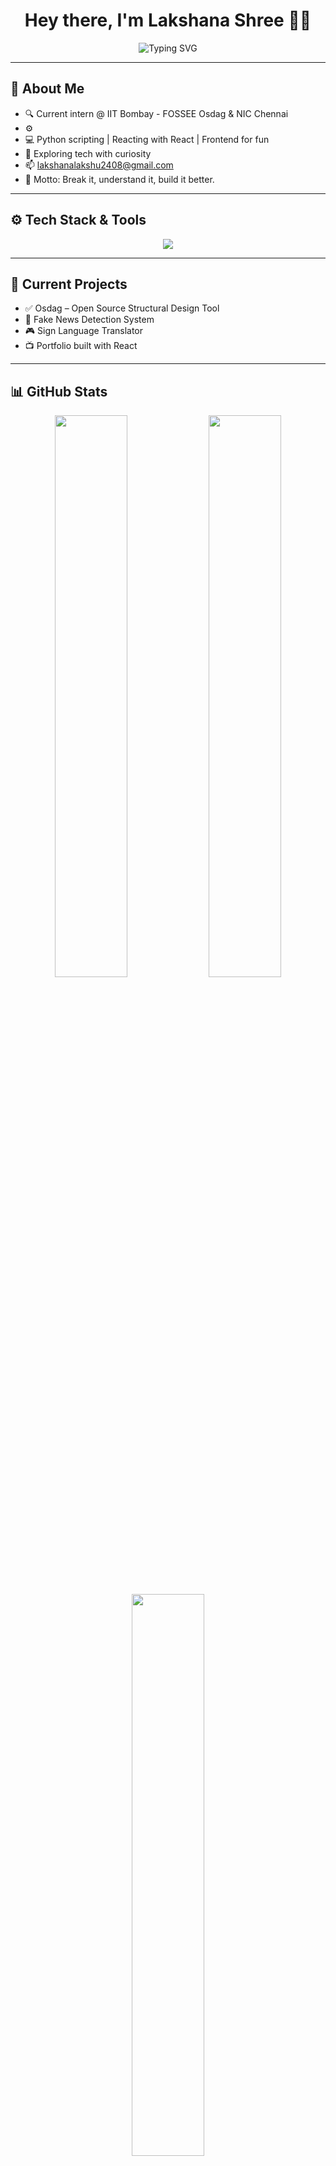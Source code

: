 <!-- Top banner -->
<h1 align="center">Hey there, I'm Lakshana Shree 👩‍💻</h1>

<p align="center">
  <img src="https://readme-typing-svg.demolab.com?font=Fira+Code&size=22&duration=2500&pause=1000&color=FF61C7&center=true&width=500&lines=Engineering+Pre-final+year.;Automating+%F0%9F%94%A5+with+Python.;Mastering+Frontend.;Having+fun+online!+%F0%9F%A7%AA" alt="Typing SVG" />
</p>

---

## 🌸 About Me

- 🔍 Current intern @ IIT Bombay - FOSSEE Osdag & NIC Chennai 
- ⚙️
- 💻 Python scripting | Reacting with React | Frontend for fun  
- 🌊 Exploring tech with curiosity  
- 📫 lakshanalakshu2408@gmail.com  
- 🎯 Motto: Break it, understand it, build it better.  

---

## ⚙️ Tech Stack & Tools

<p align="center">
  <img src="https://skillicons.dev/icons?i=python,java,react,html,css,js,git,vscode,github,bash,cpp,mysql,postgres" />
</p>

---

## 🎯 Current Projects

- ✅ Osdag – Open Source Structural Design Tool  
- 🧪 Fake News Detection System  
- 🎮 Sign Language Translator  
- 📺 Portfolio built with React  

---

## 📊 GitHub Stats

<p align="center">
  <img src="https://github-readme-stats.vercel.app/api?username=lakshanashreee&show_icons=true&theme=radical&hide_border=true" width="48%" />
  <img src="https://github-readme-streak-stats.herokuapp.com?user=lakshanashreee&theme=radical&hide_border=true" width="48%" />
</p>

<p align="center">
  <img src="https://github-readme-stats.vercel.app/api/top-langs/?username=lakshanashreee&layout=compact&theme=radical&hide_border=true" width="48%" />
</p>

---

## 🌈 Dev Card

<p align="center">
  <img src="https://github-profile-summary-cards.vercel.app/api/cards/profile-details?username=lakshanashreee&theme=radical" />
</p>

---

## 🐾 Let’s Connect!!

<p align="center">
  <a href="https://github.com/lakshanashreee"><img src="https://img.shields.io/github/followers/lakshanashreee?label=Follow&style=social" /></a>
  <a href="mailto:lakshanalakshu2408@gmail.com"><img src="https://img.shields.io/badge/Email-D14836?style=flat&logo=gmail&logoColor=white" /></a>
</p>

---
<p align="center">
  <a href="https://git.io/streak-stats">
    <img src="https://streak-stats.demolab.com/?user=lakshanashreee" alt="GitHub Streak" />
  </a>
</p>


---

<p align="center">
  <img src="https://capsule-render.vercel.app/api?type=waving&color=gradient&height=150&section=footer&text=Thanks+for+visiting!&fontAlign=50&fontColor=ffffff&fontSize=20" />
</p>

